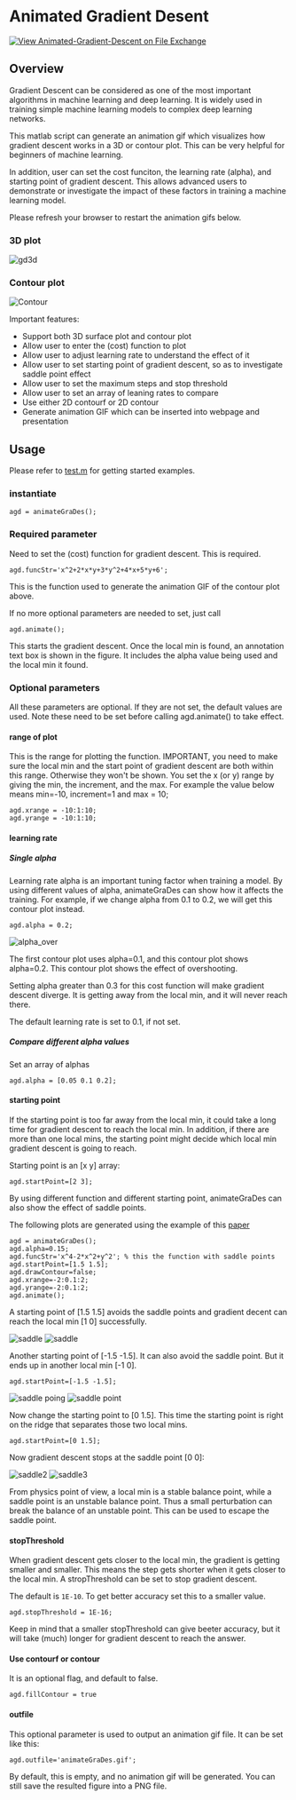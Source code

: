 # Animated Gradient Desent
[![View Animated-Gradient-Descent on File Exchange](https://www.mathworks.com/matlabcentral/images/matlab-file-exchange.svg)](https://www.mathworks.com/matlabcentral/fileexchange/99094-animated-gradient-descent)
## Overview
Gradient Descent can be considered as one of 
the most important algorithms in machine learning and deep learning. It is widely
used in training simple machine learning models to complex deep learning networks.

This matlab script can generate an animation gif which visualizes how gradient descent works in a 3D or contour plot. 
This can be very helpful for beginners of machine learning.

In addition, user can set the cost funciton, the learning rate (alpha), and starting point of gradient descent. 
This allows advanced users to demonstrate or investigate the impact of these factors in training a machine learning model.

Please refresh your browser to restart the animation gifs below.
### 3D plot
![gd3d](./agd3d.gif)
### Contour plot
![Contour](./threeAlphas.gif)

Important features:
* Support both 3D surface plot and contour plot
* Allow user to enter the (cost) function to plot
* Allow user to adjust learning rate to understand the effect of it
* Allow user to set starting point of gradient descent, so as to investigate saddle point effect
* Allow user to set the maximum steps and stop threshold
* Allow user to set an array of leaning rates to compare
* Use either 2D contourf or 2D contour
* Generate animation GIF which can be inserted into webpage and presentation

## Usage
Please refer to [test.m](./test.m) for getting started examples.

### instantiate
```
agd = animateGraDes();
```
### Required parameter
Need to set the (cost) function for gradient descent. This is required.
```
agd.funcStr='x^2+2*x*y+3*y^2+4*x+5*y+6';
```
This is the function used to generate the animation GIF of the contour plot above.

If no more optional parameters are needed to set, just call

```
agd.animate();
```

This starts the gradient descent. Once the local min is found, an annotation text box
is shown in the figure. It includes the alpha value being used and the local min it found.

### Optional parameters
All these parameters are optional. If they are not set, the default values are used. Note these need to be
set before calling agd.animate() to take effect.

#### range of plot
This is the range for plotting the function. IMPORTANT, you need to make sure the local min and the start point of 
gradient descent are both within this range. Otherwise they won't be shown. 
You set the x (or y) range by giving the min, the increment, and the max. For example the value below means min=-10, increment=1
and max = 10;

```
agd.xrange = -10:1:10;
agd.yrange = -10:1:10;
```

#### learning rate
##### Single alpha
Learning rate alpha is an important tuning factor when training a model. By using 
different values of alpha, animateGraDes can show how it affects the training.
For example, if we change alpha from 0.1 to 0.2, we will get this contour plot instead.

```
agd.alpha = 0.2;
```

![alpha_over](./alpha_over.png)

The first contour plot uses alpha=0.1, and this contour plot shows alpha=0.2. This contour plot shows the effect of overshooting.

Setting alpha greater than 0.3 for this cost function will make gradient descent diverge. It is getting away from the local min, and it will 
never reach there.

The default learning rate is set to 0.1, if not set.

##### Compare different alpha values
Set an array of alphas

```
agd.alpha = [0.05 0.1 0.2];
```


#### starting point
If the starting point is too far away from the local min, it could take a long time for 
gradient descent to reach the local min. In addition, if there are more than one local 
mins, the starting point might decide which local min gradient descent is going to reach.

Starting point is an [x y] array:
```
agd.startPoint=[2 3];
```

By using different function and different starting point, animateGraDes can also show the effect of
saddle points.

The following plots are generated using the example of this [paper](https://www.offconvex.org/2016/03/22/saddlepoints/)
```
agd = animateGraDes();
agd.alpha=0.15;
agd.funcStr='x^4-2*x^2+y^2'; % this the function with saddle points
agd.startPoint=[1.5 1.5];
agd.drawContour=false;
agd.xrange=-2:0.1:2;
agd.yrange=-2:0.1:2;
agd.animate();
```
A starting point of [1.5 1.5] avoids the saddle points and gradient decent can reach the local min [1 0] successfully.

![saddle](./saddle1.png)
![saddle](./saddle4.png)

Another starting point of [-1.5 -1.5]. It can also avoid the saddle point. But it ends up in another local min [-1 0].

```
agd.startPoint=[-1.5 -1.5];
```

![saddle poing](./saddle5.png)
![saddle point](./saddle6.png)

Now change the starting point to [0 1.5]. This time the starting point is right on the ridge that separates those two local mins.
```
agd.startPoint=[0 1.5];
```
Now gradient descent stops at the saddle point [0 0]:

![saddle2](./saddle2.png) ![saddle3](./saddle3.png)

From physics point of view, a local min is a stable balance point, while a saddle point is an unstable balance point. Thus a 
small perturbation can break the balance of an unstable point. This can be used to escape the saddle point.

#### stopThreshold
When gradient descent gets closer to the local min, the gradient is getting smaller and smaller. This means the step gets
shorter when it gets closer to the local min. A stropThreshold can be set to stop gradient descent.

The default is `1E-10`. To get better accuracy set this to a smaller value.

```
agd.stopThreshold = 1E-16;
```
Keep in mind that a smaller stopThreshold can give beeter accuracy, but it will take (much) longer for gradient descent to 
reach the answer.

#### Use contourf or contour
It is an optional flag, and default to false.

```
agd.fillContour = true
```

#### outfile
This optional parameter is used to output an animation gif file. It can be set like this:

```
agd.outfile='animateGraDes.gif';
```
By default, this is empty, and no animation gif will be generated. You can still save the resulted figure into a PNG file.






